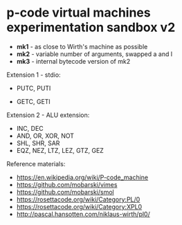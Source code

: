 # p-code virtual machines experimentation sandbox v2



- **mk1** - as close to Wirth's machine as possible
- **mk2** - variable number of arguments, swapped a and l
- **mk3** - internal bytecode version of mk2



Extension 1 - stdio:

- PUTC, PUTI

- GETC, GETI

  

Extension 2 - ALU extension:

- INC, DEC
- AND, OR, XOR, NOT
- SHL, SHR, SAR
- EQZ, NEZ, LTZ, LEZ, GTZ, GEZ



Reference materials:

- https://en.wikipedia.org/wiki/P-code_machine
- https://github.com/mobarski/vimes
- https://github.com/mobarski/smol
- https://rosettacode.org/wiki/Category:PL/0
- https://rosettacode.org/wiki/Category:XPL0
- http://pascal.hansotten.com/niklaus-wirth/pl0/

